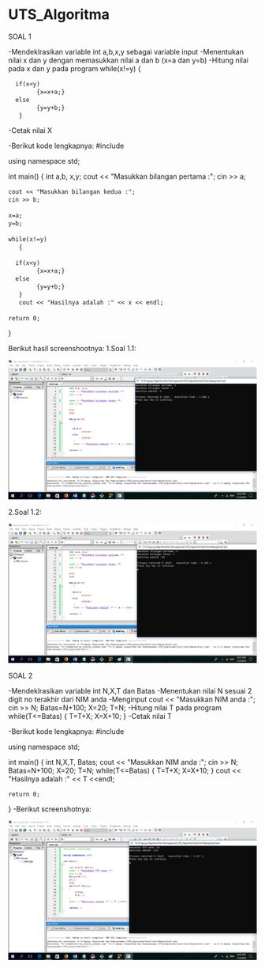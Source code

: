# UTS_Algoritma
SOAL 1

-Mendeklrasikan variable int a,b,x,y sebagai variable input
-Menentukan nilai x dan y dengan memasukkan nilai a dan b (x=a dan y=b)
-Hitung nilai pada x dan y pada program while(x!=y)
       {

      if(x<y)
            {x=x+a;}
      else
            {y=y+b;}
       }
-Cetak nilai X

-Berikut kode lengkapnya:
#include <iostream>

using namespace std;

int main()
{
    int a,b, x,y;
    cout << "Masukkan bilangan pertama :";
    cin >> a;

    cout << "Masukkan bilangan kedua :";
    cin >> b;

    x=a;
    y=b;

    while(x!=y)
       {

      if(x<y)
            {x=x+a;}
      else
            {y=y+b;}
       }
       cout << "Hasilnya adalah :" << x << endl;

    return 0;
}


Berikut hasil screenshootnya:
1.Soal 1.1:

![img](https://github.com/zaenalmusthofa86/UTS_Algoritma/blob/master/Soal1.1.png)

2.Soal 1.2:

![img](https://github.com/zaenalmusthofa86/UTS_Algoritma/blob/master/Soal1.2.png)

SOAL 2

-Mendeklrasikan variable int N,X,T dan Batas
-Menentukan nilai N sesuai 2 digit no terakhir dari NIM anda
-Menginput cout << "Masukkan NIM anda :";
    cin >> N;
    Batas=N+100;
    X=20;
    T=N;
-Hitung nilai T pada program while(T<=Batas)
    {
        T=T+X;
        X=X+10;
    }
-Cetak nilai T

-Berikut kode lengkapnya:
#include <iostream>

using namespace std;

int main()
{
    int N,X,T, Batas;
    cout << "Masukkan NIM anda :";
    cin >> N;
    Batas=N+100;
    X=20;
    T=N;
    while(T<=Batas)
    {
        T=T+X;
        X=X+10;
    }
    cout << "Hasilnya adalah :" << T <<endl;

    return 0;
}
-Berikut screenshotnya:

![img](https://github.com/zaenalmusthofa86/UTS_Algoritma/blob/master/Soal2.png)